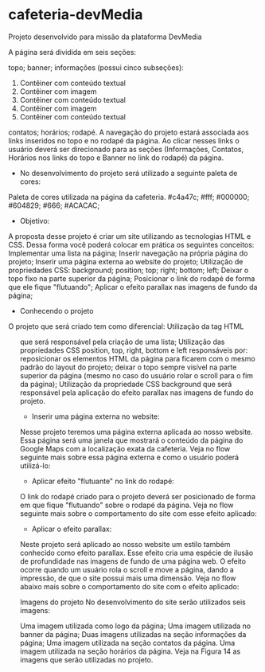 # cafeteria-devMedia
Projeto desenvolvido para missão da plataforma DevMedia

A página será dividida em seis seções:

topo;
banner;
informações (possui cinco subseções):
1) Contêiner com conteúdo textual
2) Contêiner com imagem
3) Contêiner com conteúdo textual
4) Contêiner com imagem
5) Contêiner com conteúdo textual
   
contatos;
horários;
rodapé.
A navegação do projeto estará associada aos links inseridos no topo e no rodapé da página. Ao clicar nesses links o usuário deverá ser direcionado para as seções (Informações, Contatos, Horários nos links do topo e Banner no link do rodapé) da página.

* No desenvolvimento do projeto será utilizado a seguinte paleta de cores:

Paleta de cores utilizada na página da cafeteria.
#c4a47c;
#fff;
#000000;
#604829;
#666;
#ACACAC;

* Objetivo:

A proposta desse projeto é criar um site utilizando as tecnologias HTML e CSS. Dessa forma você poderá colocar em prática os seguintes conceitos:
Implementar uma lista na página;
Inserir navegação na própria página do projeto;
Inserir uma página externa ao website do projeto;
Utilização de propriedades CSS:
background;
position;
top;
right;
bottom;
left;
Deixar o topo fixo na parte superior da página;
Posicionar o link do rodapé de forma que ele fique "flutuando";
Aplicar o efeito parallax nas imagens de fundo da página;

* Conhecendo o projeto

O projeto que será criado tem como diferencial:
Utilização da tag HTML <ul> que será responsável pela criação de uma lista;
Utilização das propriedades CSS position, top, right, bottom e left responsáveis por:
reposicionar os elementos HTML da página para ficarem com o mesmo padrão do layout do projeto;
deixar o topo sempre visível na parte superior da página (mesmo no caso do usuário rolar o scroll para o fim da página);
Utilização da propriedade CSS background que será responsável pela aplicação do efeito parallax nas imagens de fundo do projeto.

* Inserir uma página externa no website:

Nesse projeto teremos uma página externa aplicada ao nosso website.
Essa página será uma janela que mostrará o conteúdo da página do Google Maps com a localização exata da cafeteria.
Veja no flow seguinte mais sobre essa página externa e como o usuário poderá utilizá-lo:

* Aplicar efeito "flutuante" no link do rodapé:

O link do rodapé criado para o projeto deverá ser posicionado de forma em que fique "flutuando" sobre o rodapé da página.
Veja no flow seguinte mais sobre o comportamento do site com esse efeito aplicado:

* Aplicar o efeito parallax:
  
Neste projeto será aplicado ao nosso website um estilo também conhecido como efeito parallax.
Esse efeito cria uma espécie de ilusão de profundidade nas imagens de fundo de uma página web.
O efeito ocorre quando um usuário rola o scroll e move a página, dando a impressão, de que o site possui mais uma dimensão.
Veja no flow abaixo mais sobre o comportamento do site com o efeito aplicado:

 Imagens do projeto
No desenvolvimento do site serão utilizados seis imagens:

Uma imagem utilizada como logo da página;
Uma imagem utilizada no banner da página;
Duas imagens utilizadas na seção informações da página;
Uma imagem utilizada na seção contatos da página.
Uma imagem utilizada na seção horários da página.
Veja na Figura 14 as imagens que serão utilizadas no projeto.


